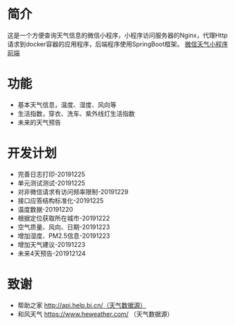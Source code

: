 # 简介
这是一个方便查询天气信息的微信小程序，小程序访问服务器的Nginx，代理Http请求到docker容器的应用程序，后端程序使用SpringBoot框架。
[微信天气小程序前端](https://github.com/ccccye123/weather-wx "微信天气小程序前端")

# 功能
- 基本天气信息，温度、湿度、风向等
- 生活指数，穿衣、洗车、紫外线灯生活指数
- 未来的天气预告

# 开发计划
- 完善日志打印-20191225
- 单元测试测试-20191225
- 对非微信请求有访问频率限制-20191229
- 接口应答结构标准化-20191225
- 温度数据-20191220
- 根据定位获取所在城市-20191222
- 空气质量、风向、日期-20191223
- 增加湿度、PM2.5信息-20191223
- 增加天气建议-20191223
- 未来4天预告-201912124


# 致谢
- 帮助之家 http://api.help.bj.cn/（天气数据源）
- 和风天气 https://www.heweather.com/ （天气数据源）
